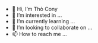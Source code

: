 - 👋 Hi, I’m Thỏ Cony
- 👀 I’m interested in ...
- 🌱 I’m currently learning ...
- 💞️ I’m looking to collaborate on ...
- 📫 How to reach me ...

<!---
thocony/thocony is a ✨ special ✨ repository because its `README.md` (this file) appears on your GitHub profile.
You can click the Preview link to take a look at your changes.
--->
